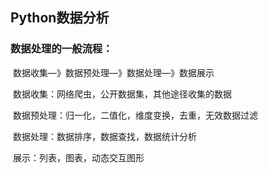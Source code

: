 ## Python数据分析

### 数据处理的一般流程：

​	数据收集—》数据预处理—》数据处理—》数据展示

​	数据收集：网络爬虫，公开数据集，其他途径收集的数据

​	数据预处理：归一化，二值化，维度变换，去重，无效数据过滤

​	数据处理：数据排序，数据查找，数据统计分析

​	展示：列表，图表，动态交互图形	